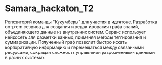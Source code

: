 # Samara_hackaton_T2
Репозиторий команды "Кукумберы" для участия в идеятоне.
Разработка on-prem сервиса для создания и редактирования графа знаний, объединяющего данные из внутренних систем.
Сервис использует нейросеть для разметки данных, применяя методы теггирования и суммаризации. Полученный граф позволит быстро искать корпоративную информацию и перемещаться между связанными ресурсами, сокращая сложность управления разрозненными данными в разных системах.

